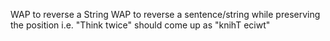 WAP to reverse a String
WAP to reverse a sentence/string while preserving the position i.e. "Think twice" should come up as "knihT eciwt"

